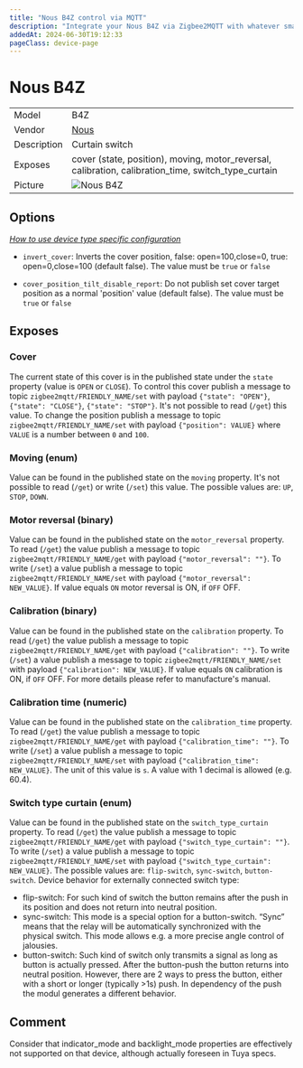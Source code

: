 ```yaml
---
title: "Nous B4Z control via MQTT"
description: "Integrate your Nous B4Z via Zigbee2MQTT with whatever smart home infrastructure you are using without the vendor's bridge or gateway."
addedAt: 2024-06-30T19:12:33
pageClass: device-page
---
```


<!-- !!!! -->
<!-- ATTENTION: This file is auto-generated through docgen! -->
<!-- You can only edit the "Notes"-Section between the two comment lines "Notes BEGIN" and "Notes END". -->
<!-- Do not use h1 or h2 heading within "## Notes"-Section. -->
<!-- !!!! -->

# Nous B4Z

|     |     |
|-----|-----|
| Model | B4Z  |
| Vendor  | [Nous](/supported-devices/#v=Nous)  |
| Description | Curtain switch |
| Exposes | cover (state, position), moving, motor_reversal, calibration, calibration_time, switch_type_curtain |
| Picture | ![Nous B4Z](https://www.zigbee2mqtt.io/images/devices/B4Z.png) |


<!-- Notes BEGIN: You can edit here. Add "## Notes" headline if not already present. -->


<!-- Notes END: Do not edit below this line -->


## Options
*[How to use device type specific configuration](../guide/configuration/devices-groups.md#specific-device-options)*

* `invert_cover`: Inverts the cover position, false: open=100,close=0, true: open=0,close=100 (default false). The value must be `true` or `false`

* `cover_position_tilt_disable_report`: Do not publish set cover target position as a normal 'position' value (default false). The value must be `true` or `false`



## Exposes

### Cover 
The current state of this cover is in the published state under the `state` property (value is `OPEN` or `CLOSE`).
To control this cover publish a message to topic `zigbee2mqtt/FRIENDLY_NAME/set` with payload `{"state": "OPEN"}`, `{"state": "CLOSE"}`, `{"state": "STOP"}`.
It's not possible to read (`/get`) this value.
To change the position publish a message to topic `zigbee2mqtt/FRIENDLY_NAME/set` with payload `{"position": VALUE}` where `VALUE` is a number between `0` and `100`.

### Moving (enum)
Value can be found in the published state on the `moving` property.
It's not possible to read (`/get`) or write (`/set`) this value.
The possible values are: `UP`, `STOP`, `DOWN`.

### Motor reversal (binary)
Value can be found in the published state on the `motor_reversal` property.
To read (`/get`) the value publish a message to topic `zigbee2mqtt/FRIENDLY_NAME/get` with payload `{"motor_reversal": ""}`.
To write (`/set`) a value publish a message to topic `zigbee2mqtt/FRIENDLY_NAME/set` with payload `{"motor_reversal": NEW_VALUE}`.
If value equals `ON` motor reversal is ON, if `OFF` OFF.

### Calibration (binary)
Value can be found in the published state on the `calibration` property.
To read (`/get`) the value publish a message to topic `zigbee2mqtt/FRIENDLY_NAME/get` with payload `{"calibration": ""}`.
To write (`/set`) a value publish a message to topic `zigbee2mqtt/FRIENDLY_NAME/set` with payload `{"calibration": NEW_VALUE}`.
If value equals `ON` calibration is ON, if `OFF` OFF.
For more details please refer to manufacture's manual.

### Calibration time (numeric)
Value can be found in the published state on the `calibration_time` property.
To read (`/get`) the value publish a message to topic `zigbee2mqtt/FRIENDLY_NAME/get` with payload `{"calibration_time": ""}`.
To write (`/set`) a value publish a message to topic `zigbee2mqtt/FRIENDLY_NAME/set` with payload `{"calibration_time": NEW_VALUE}`.
The unit of this value is `s`. A value with 1 decimal is allowed (e.g. 60.4).

### Switch type curtain (enum)
Value can be found in the published state on the `switch_type_curtain` property.
To read (`/get`) the value publish a message to topic `zigbee2mqtt/FRIENDLY_NAME/get` with payload `{"switch_type_curtain": ""}`.
To write (`/set`) a value publish a message to topic `zigbee2mqtt/FRIENDLY_NAME/set` with payload `{"switch_type_curtain": NEW_VALUE}`.
The possible values are: `flip-switch`, `sync-switch`, `button-switch`.
Device behavior for externally connected switch type:
* flip-switch: For such kind of switch the button remains after the push in its position and does not return into neutral position.
* sync-switch: This mode is a special option for a button-switch. “Sync” means that the relay will be automatically synchronized with the physical switch. This mode allows e.g. a more precise angle control of jalousies. 
* button-switch: Such kind of switch only transmits a signal as long as button is actually pressed. After the button-push the button returns into neutral position. However, there are 2 ways to press the button, either with a short or longer (typically >1s) push. In dependency of the push the modul generates a different behavior.



## Comment
Consider that indicator_mode and backlight_mode properties are effectively not supported on that device, although actually foreseen in Tuya specs.